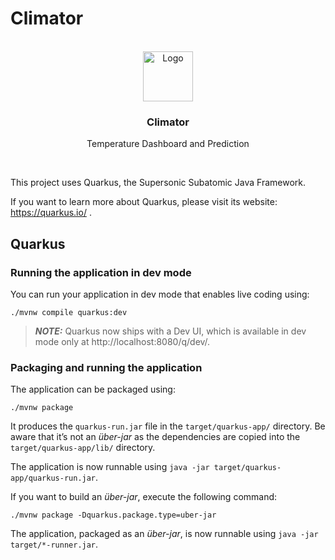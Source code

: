 # Climator

<br />
<div align="center">
  <a href="https://img.freepik.com/free-vector/two-thermometers-hot-cold-weather_1308-36010.jpg?t=st=1649314846~exp=1649315446~hmac=f41c26947b7a3fc87f83ff2687c4373bfefc9347d100711b4c8ab7128573bdbc&w=740">
    <img src="images/logo.png" alt="Logo" width="80" height="80">
  </a>

<h3 align="center">Climator</h3>

  <p align="center">
    Temperature Dashboard and Prediction
  </p>
</div>

<br />

This project uses Quarkus, the Supersonic Subatomic Java Framework.

If you want to learn more about Quarkus, please visit its website: https://quarkus.io/ .

## Quarkus

### Running the application in dev mode

You can run your application in dev mode that enables live coding using:

```shell script
./mvnw compile quarkus:dev
```

> **_NOTE:_** Quarkus now ships with a Dev UI, which is available in dev mode only at http://localhost:8080/q/dev/.

### Packaging and running the application

The application can be packaged using:

```shell script
./mvnw package
```

It produces the `quarkus-run.jar` file in the `target/quarkus-app/` directory.
Be aware that it’s not an _über-jar_ as the dependencies are copied into the `target/quarkus-app/lib/` directory.

The application is now runnable using `java -jar target/quarkus-app/quarkus-run.jar`.

If you want to build an _über-jar_, execute the following command:

```shell script
./mvnw package -Dquarkus.package.type=uber-jar
```

The application, packaged as an _über-jar_, is now runnable using `java -jar target/*-runner.jar`.
